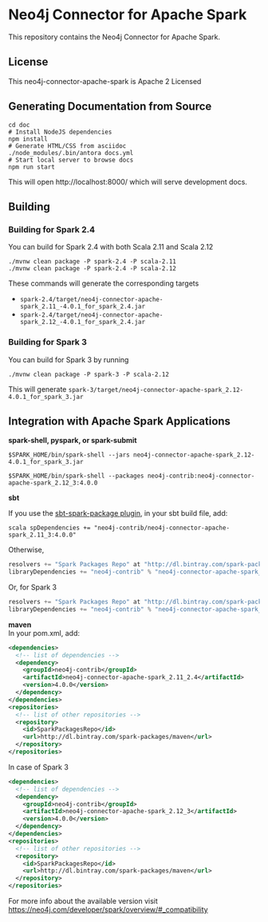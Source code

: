 # Neo4j Connector for Apache Spark

This repository contains the Neo4j Connector for Apache Spark.

## License

This neo4j-connector-apache-spark is Apache 2 Licensed

## Generating Documentation from Source

```
cd doc
# Install NodeJS dependencies
npm install
# Generate HTML/CSS from asciidoc
./node_modules/.bin/antora docs.yml
# Start local server to browse docs
npm run start
```

This will open http://localhost:8000/ which will serve development docs.

## Building

### Building for Spark 2.4

You can build for Spark 2.4 with both Scala 2.11 and Scala 2.12

```
./mvnw clean package -P spark-2.4 -P scala-2.11
./mvnw clean package -P spark-2.4 -P scala-2.12
```

These commands will generate the corresponding targets
* `spark-2.4/target/neo4j-connector-apache-spark_2.11_-4.0.1_for_spark_2.4.jar`
* `spark-2.4/target/neo4j-connector-apache-spark_2.12_-4.0.1_for_spark_2.4.jar`


### Building for Spark 3

You can build for Spark 3 by running

```
./mvnw clean package -P spark-3 -P scala-2.12
```

This will generate `spark-3/target/neo4j-connector-apache-spark_2.12-4.0.1_for_spark_3.jar`


## Integration with Apache Spark Applications

**spark-shell, pyspark, or spark-submit**

`$SPARK_HOME/bin/spark-shell --jars neo4j-connector-apache-spark_2.12-4.0.1_for_spark_3.jar`

`$SPARK_HOME/bin/spark-shell --packages neo4j-contrib:neo4j-connector-apache-spark_2.12_3:4.0.0`

**sbt**

If you use the [sbt-spark-package plugin](https://github.com/databricks/sbt-spark-package), in your sbt build file, add:

```scala spDependencies += "neo4j-contrib/neo4j-connector-apache-spark_2.11_3:4.0.0"```

Otherwise,

```scala
resolvers += "Spark Packages Repo" at "http://dl.bintray.com/spark-packages/maven"
libraryDependencies += "neo4j-contrib" % "neo4j-connector-apache-spark_2.11_2.4" % "4.0.0"
```

Or, for Spark 3

```scala
resolvers += "Spark Packages Repo" at "http://dl.bintray.com/spark-packages/maven"
libraryDependencies += "neo4j-contrib" % "neo4j-connector-apache-spark_2.12_3" % "4.0.0"
```  

**maven**  
In your pom.xml, add:   

```xml
<dependencies>
  <!-- list of dependencies -->
  <dependency>
    <groupId>neo4j-contrib</groupId>
    <artifactId>neo4j-connector-apache-spark_2.11_2.4</artifactId>
    <version>4.0.0</version>
  </dependency>
</dependencies>
<repositories>
  <!-- list of other repositories -->
  <repository>
    <id>SparkPackagesRepo</id>
    <url>http://dl.bintray.com/spark-packages/maven</url>
  </repository>
</repositories>
```

In case of Spark 3

```xml
<dependencies>
  <!-- list of dependencies -->
  <dependency>
    <groupId>neo4j-contrib</groupId>
    <artifactId>neo4j-connector-apache-spark_2.12_3</artifactId>
    <version>4.0.0</version>
  </dependency>
</dependencies>
<repositories>
  <!-- list of other repositories -->
  <repository>
    <id>SparkPackagesRepo</id>
    <url>http://dl.bintray.com/spark-packages/maven</url>
  </repository>
</repositories>
```

For more info about the available version visit https://neo4j.com/developer/spark/overview/#_compatibility